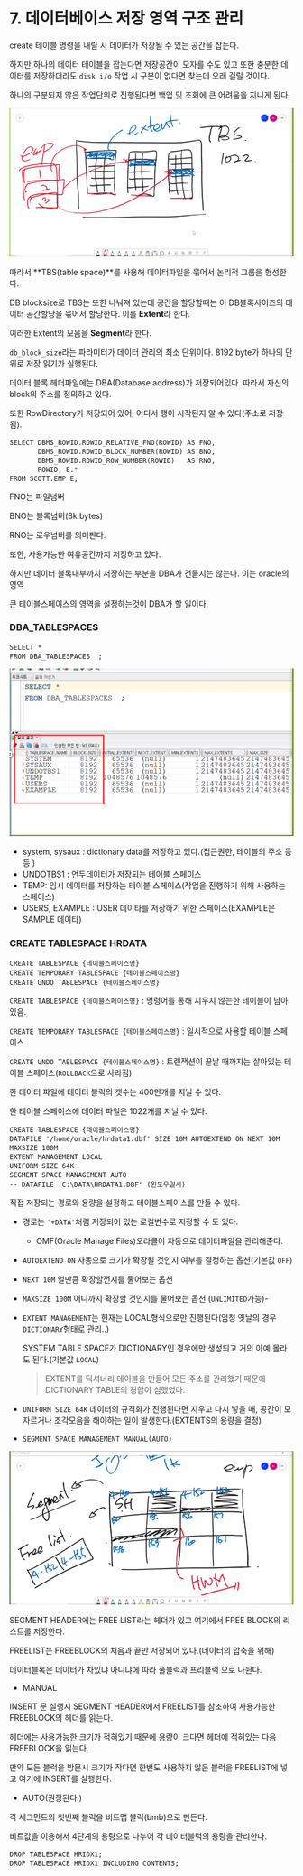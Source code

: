 # 7. 데이터베이스 저장 영역 구조 관리

create 테이블 명령을 내릴 시 데이터가 저장될 수 있는 공간을 잡는다.

하지만 하나의 데이터 테이블을 잡는다면 저장공간이 모자를 수도 있고 또한 충분한 데이터를 저장하더라도 `disk i/o` 작업 시 구분이 없다면 찾는데 오래 걸릴 것이다.

하나의 구분되지 않은 작업단위로 진행된다면 백업 및 조회에 큰 어려움을 지니게 된다.



![image-20201130145326137](20201130.assets/image-20201130145326137.png)

따라서 **TBS(table space)**를 사용해 데이터파일을 묶어서 논리적 그룹을 형성한다.

DB blocksize로 TBS는 또한 나눠져 있는데 공간을 할당할때는 이 DB블록사이즈의 데이터 공간할당을 묶어서 할당한다. 이를 **Extent**라 한다.

이러한 Extent의 모음을 **Segment**라 한다.



`db_block_size`라는 파라미터가 데이터 관리의 최소 단위이다. 8192 byte가 하나의 단위로 저장 읽기가 실행된다.

데이터 블록 헤더파일에는 DBA(Database address)가 저장되어있다. 따라서 자신의 block의 주소를 정의하고 있다.

또한 RowDirectory가 저장되어 있어, 어디서 행이 시작된지 알 수 있다(주소로 저장됨).

```mysql
SELECT DBMS_ROWID.ROWID_RELATIVE_FNO(ROWID) AS FNO, 
       DBMS_ROWID.ROWID_BLOCK_NUMBER(ROWID) AS BNO, 
       DBMS_ROWID.ROWID_ROW_NUMBER(ROWID)   AS RNO,
       ROWID, E.* 
FROM SCOTT.EMP E; 
```

FNO는 파일넘버

BNO는 블록넘버(8k bytes)

RNO는 로우넘버를 의미판다.

또한, 사용가능한 여유공간까지 저장하고 있다.

하지만 데이터 블록내부까지 저장하는 부분을 DBA가 건들지는 않는다. 이는 oracle의 영역

큰 테이블스페이스의 영역을 설정하는것이 DBA가 할 일이다.



### DBA_TABLESPACES

```mysql
SELECT *
FROM DBA_TABLESPACES  ;
```

![image-20201130152225463](20201130.assets/image-20201130152225463.png)

- system, sysaux : dictionary data를 저장하고 있다.(접근권한, 테이블의 주소 등등 )
- UNDOTBS1 : 언두데이터가 저장되는 테이블 스페이스
- TEMP: 임시 데이터를 저장하는 테이블 스페이스(작업을 진행하기 위해 사용하는 스페이스)
- USERS, EXAMPLE : USER 데이타를 저장하기 위한 스페이스(EXAMPLE은 SAMPLE 데이타)



### CREATE TABLESPACE HRDATA

```mysql
CREATE TABLESPACE {테이블스페이스명}
CREATE TEMPORARY TABLESPACE {테이블스페이스명}
CREATE UNDO TABLESPACE {테이블스페이스명}
```

`CREATE TABLESPACE {테이블스페이스명}` : 명령어를 통해 지우지 않는한 테이블이 남아있음.

`CREATE TEMPORARY TABLESPACE {테이블스페이스명}` : 일시적으로 사용할 테이블 스페이스

`CREATE UNDO TABLESPACE {테이블스페이스명}` : 트랜잭션이 끝날 때까지는 살아있는 테이블 스페이스(`ROLLBACK`으로 사라짐)



한 데이터 파일에 데이터 블럭의 갯수는 400만개를 지닐 수 있다.

한 테이블 스페이스에 데이터 파일은 1022개를 지닐 수 있다.

```mysql
CREATE TABLESPACE {테이블스페이스명}
DATAFILE '/home/oracle/hrdata1.dbf' SIZE 10M AUTOEXTEND ON NEXT 10M MAXSIZE 100M
EXTENT MANAGEMENT LOCAL
UNIFORM SIZE 64K
SEGMENT SPACE MANAGEMENT AUTO
-- DATAFILE 'C:\DATA\HRDATA1.DBF' (윈도우일시)
```

직접 저장되는 경로와 용량을 설정하고 테이블스페이스를 만들 수 있다.

- 경로는 `'+DATA'`처럼 저장되어 있는 로컬변수로 지정할 수 도 있다.
  - OMF(Oracle Manage Files)오라클이 자동으로 데이터파일을 관리해준다.

- `AUTOEXTEND ON` 자동으로 크기가 확장될 것인지 여부를 결정하는 옵션(기본값 `OFF`)
- `NEXT 10M` 얼만큼 확장할껀지를 물어보는 옵션
- `MAXSIZE 100M` 어디까지 확장할 것인지를 물어보는 옵션 (`UNLIMITED`가능)- 

- `EXTENT MANAGEMENT`는 현재는 LOCAL형식으로만 진행된다(엄청 옛날의 경우 `DICTIONARY`형태로 관리..)

  SYSTEM TABLE SPACE가 DICTIONARY인 경우에만 생성되고 거의 아예 몰라도 된다.(기본값 `LOCAL`)

  > EXTENT를 딕셔너리 테이블을 만들어 모든 주소를 관리했기 때문에 DICTIONARY TABLE의 경합이 심했었다.

- `UNIFORM SIZE 64K` 데이터의 규격화가 진행된다면 지우고 다시 넣을 때, 공간이 모자르거나 조각모음을 해야하는 일이 발생한다.(EXTENTS의 용량을 결정)
- `SEGMENT SPACE MANAGEMENT MANUAL(AUTO)`

![image-20201130162508006](20201130.assets/image-20201130162508006.png)

SEGMENT HEADER에는 FREE LIST라는 헤더가 있고 여기에서 FREE BLOCK의 리스트를 저장한다.

FREELIST는 FREEBLOCK의 처음과 끝만 저장되어 있다.(데이터의 압축을 위해)

데이터블록은 데이터가 차있냐 아니냐에 따라 풀블럭과 프리블럭 으로 나뉜다.



- MANUAL

INSERT 문 실행시 SEGMENT HEADER에서 FREELIST를 참조하여 사용가능한 FREEBLOCK의 헤더를 읽는다.

헤더에는 사용가능한 크기가 적혀있기 때문에 용량이 크다면 헤더에 적혀있는 다음 FREEBLOCK을 읽는다.

만약 모든 블럭을 방문시 크기가 작다면 한번도 사용하지 않은 블럭을 FREELIST에 넣고 여기에 INSERT를 실행한다.

- AUTO(권장된다.)

각 세그먼트의 첫번째 블럭을 비트맵 블럭(bmb)으로 만든다.

비트값을 이용해서 4단계의 용량으로 나누어 각 데이터블럭의 용량을 관리한다. 



```mysql
DROP TABLESPACE HRIDX1;
DROP TABLESPACE HRIDX1 INCLUDING CONTENTS;
```

